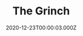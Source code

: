 ---
title: "The Grinch"
year: 2018
date: 2020-12-23T00:00:03.000Z
permalink: /almanac/movies/2020-12-23-the-grinch/index.html
link: https://letterboxd.com/rknightuk/film/the-grinch/
rating: 2
tmdbid: 360920
---